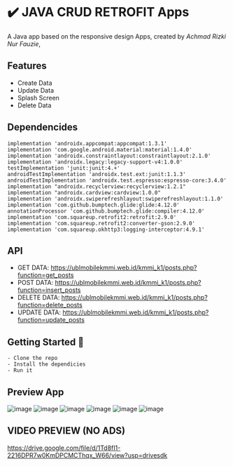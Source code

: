 # ✔️ JAVA CRUD RETROFIT Apps

A Java app based on the responsive design Apps, created by *Achmad Rizki Nur Fauzie*,

## Features
- Create Data
- Update Data
- Splash Screen
- Delete Data

## Dependencides
    implementation 'androidx.appcompat:appcompat:1.3.1'
    implementation 'com.google.android.material:material:1.4.0'
    implementation 'androidx.constraintlayout:constraintlayout:2.1.0'
    implementation 'androidx.legacy:legacy-support-v4:1.0.0'
    testImplementation 'junit:junit:4.+'
    androidTestImplementation 'androidx.test.ext:junit:1.1.3'
    androidTestImplementation 'androidx.test.espresso:espresso-core:3.4.0'
    implementation "androidx.recyclerview:recyclerview:1.2.1"
    implementation "androidx.cardview:cardview:1.0.0"
    implementation 'androidx.swiperefreshlayout:swiperefreshlayout:1.1.0'
    implementation 'com.github.bumptech.glide:glide:4.12.0'
    annotationProcessor 'com.github.bumptech.glide:compiler:4.12.0'
    implementation 'com.squareup.retrofit2:retrofit:2.9.0'
    implementation 'com.squareup.retrofit2:converter-gson:2.9.0'
    implementation 'com.squareup.okhttp3:logging-interceptor:4.9.1'

## API
- GET DATA: https://ublmobilekmmi.web.id/kmmi_k1/posts.php?function=get_posts
- POST DATA: https://ublmobilekmmi.web.id/kmmi_k1/posts.php?function=insert_posts
- DELETE DATA: https://ublmobilekmmi.web.id/kmmi_k1/posts.php?function=delete_posts
- UPDATE DATA: https://ublmobilekmmi.web.id/kmmi_k1/posts.php?function=update_posts

## Getting Started 🚀

```shell
- Clone the repo
- Install the dependicies
- Run it
```

## Preview App
![image](https://user-images.githubusercontent.com/75843138/134755621-d82a2785-3d43-498a-9d43-058a6a7e6aa5.png)
![image](https://user-images.githubusercontent.com/75843138/134754628-125e2193-1f20-43e0-b604-e7c2a055dc51.png)
![image](https://user-images.githubusercontent.com/75843138/134754630-4d699368-1409-4d9c-a91b-4e6c09e77bc9.png)
![image](https://user-images.githubusercontent.com/75843138/134754638-2d616d9a-08e0-4629-909e-999e31b68d06.png)
![image](https://user-images.githubusercontent.com/75843138/134754645-144e4441-5124-4ee9-83f3-21567bf11d11.png)
![image](https://user-images.githubusercontent.com/75843138/134754655-ec1ce2d8-29c2-4313-9c9c-00bfb159cb06.png)

## VIDEO PREVIEW (NO ADS)
https://drive.google.com/file/d/1Td8fI1-2216DPR7w0KmDPCMCThqx_W66/view?usp=drivesdk
